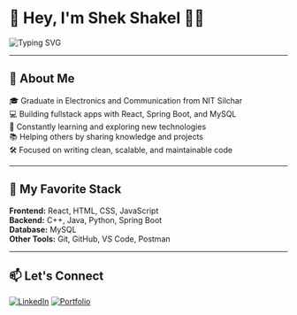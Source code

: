 # 👋 Hey, I'm Shek Shakel 👨‍💻

![Typing SVG](https://readme-typing-svg.demolab.com?font=Fira+Code&size=22&pause=1000&center=true&vCenter=true&width=600&lines=Fullstack+Developer;Java,+Spring+Boot,+React,+MySQL,+C%2B%2B;Passionate+about+building+modern+web+apps;Always+learning+and+sharing+what+I+learn)


---

## 🚀 About Me

🎓 Graduate in Electronics and Communication from NIT Silchar  
💻 Building fullstack apps with React, Spring Boot, and MySQL  
🧠 Constantly learning and exploring new technologies  
📚 Helping others by sharing knowledge and projects  
🛠️ Focused on writing clean, scalable, and maintainable code  

---

## 🧠 My Favorite Stack

**Frontend:** React, HTML, CSS, JavaScript  
**Backend:** C++, Java, Python, Spring Boot  
**Database:** MySQL  
**Other Tools:** Git, GitHub, VS Code, Postman  

---

## 📫 Let's Connect

[![LinkedIn](https://img.shields.io/badge/LinkedIn-Shek%20Shakel-blue?logo=linkedin&style=flat-square)](https://www.linkedin.com/in/shek-shakel-316092222/)
[![Portfolio](https://img.shields.io/badge/Portfolio-Visit-green)](https://your-portfolio-link.com)
